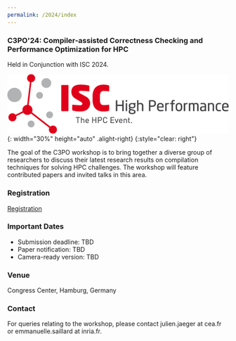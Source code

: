 ```yaml
---
permalink: /2024/index
---
```


<!-- ![Banner](/assets/banner_hamburg.jpg){:height="auto" width="100%"} -->

### C3PO'24: Compiler-assisted Correctness Checking and Performance Optimization for HPC

Held in Conjunction with ISC 2024.

![ISC2024](/assets/ISC2024_Logo.png){: width="30%" height="auto" .alight-right}
{:style="clear: right"}

The goal of the C3PO workshop is to bring together a diverse group of
researchers to discuss their latest research results on compilation techniques
for solving HPC challenges. The workshop will feature contributed papers and
invited talks in this area.

### Registration

[Registration](https://www.isc-hpc.com/registration-2024.html)

### Important Dates

<!-- - Submission deadline: 21st February 2022 AoE -->
<!-- - Submission deadline: ~~21st February 2022 AoE~~ 28th February 2022 AoE -->
- Submission deadline: TBD
- Paper notification: TBD
- Camera-ready version: TBD

<!--[Submission Website](https://easychair.org/conferences/?conf=c3po22) -->

### Venue
Congress Center, Hamburg, Germany

### Contact

For queries relating to the workshop, please contact julien.jaeger at cea.fr or emmanuelle.saillard at inria.fr.
